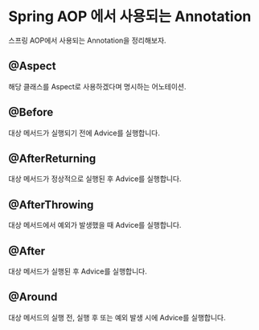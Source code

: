 # Spring AOP 에서 사용되는 Annotation

스프링 AOP에서 사용되는 Annotation을 정리해보자.

## @Aspect

해당 클래스를 Aspect로 사용하겠다며 명시하는 어노테이션.

## @Before

대상 메서드가 실행되기 전에 Advice를 실행합니다.

## @AfterReturning

대상 메서드가 정상적으로 실행된 후 Advice를 실행합니다.

## @AfterThrowing

대상 메서드에서 예외가 발생했을 때 Advice를 실행합니다.

## @After

대상 메서드가 실행된 후 Advice를 실행합니다.

## @Around

대상 메서드의 실행 전, 실행 후 또는 예외 발생 시에 Advice를 실행합니다.

